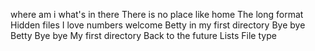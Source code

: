 where am i
what's in there
There is no place like home
The long format
Hidden files
I love numbers
welcome
Betty in my first directory
Bye bye Betty
Bye bye My first directory
Back to the future
Lists
File type
